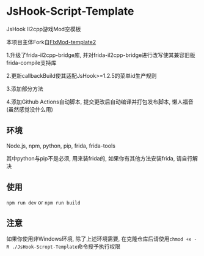 # JsHook-Script-Template
JsHook Il2cpp游戏Mod空模板

本项目主体Fork自[FlxMod-template2](https://github.com/FlxMod/FlxMod-template2)

1.升级了frida-il2cpp-bridge库, 并对frida-il2cpp-bridge进行改写使其兼容旧版frida-compile支持库

2.更新callbackBuild使其适配JsHook>=1.2.5的菜单id生产规则

3.添加部分方法

4.添加Github Actions自动脚本, 提交更改后自动编译并打包发布脚本, 懒人福音(虽然感觉没什么用)

## 环境
Node.js, npm, python, pip, frida, frida-tools

其中python与pip不是必须, 用来装frida的, 如果你有其他方法安装frida, 请自行解决
## 使用

`npm run dev` or `npm run build`

## 注意
如果你使用非Windows环境, 除了上述环境需要, 在克隆仓库后请使用``chmod +x -R ./JsHook-Scropt-Template``命令授予执行权限